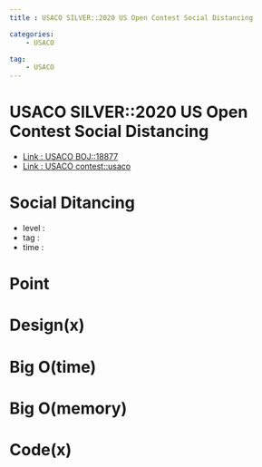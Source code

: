 ```yaml
---
title : USACO SILVER::2020 US Open Contest Social Distancing

categories:
    - USACO

tag:
    - USACO
---
```

# USACO SILVER::2020 US Open Contest Social Distancing
- [Link : USACO BOJ::18877](https://www.acmicpc.net/problem/18877)
- [Link : USACO contest::usaco](http://usaco.org/index.php?page=open20results)

# Social Ditancing

- level :
- tag :
- time :

# Point

# Design(x)

# Big O(time)

# Big O(memory)

# Code(x)

